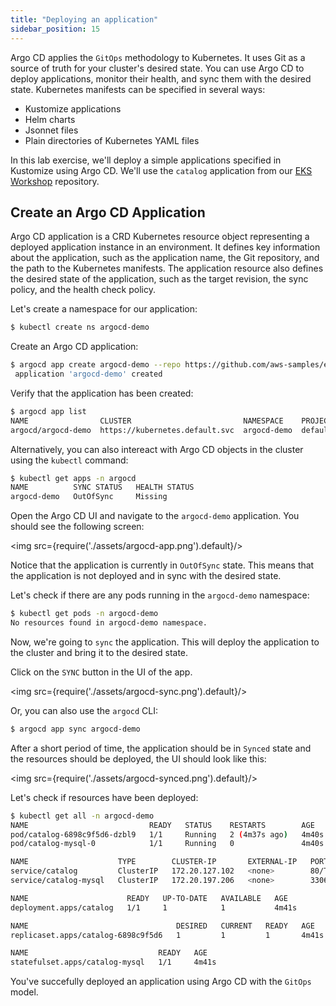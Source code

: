 ```yaml
---
title: "Deploying an application"
sidebar_position: 15
---
```


Argo CD applies the `GitOps` methodology to Kubernetes. It uses Git as a source of truth for your cluster's desired state. You can use Argo CD to deploy applications, monitor their health, and sync them with the desired state. Kubernetes manifests can be specified in several ways:
* Kustomize applications
* Helm charts
* Jsonnet files
* Plain directories of Kubernetes YAML files

In this lab exercise, we'll deploy a simple applications specified in Kustomize using Argo CD. We'll use the `catalog` application from our [EKS Workshop](https://github.com/aws-samples/eks-workshop-v2) repository.

## Create an Argo CD Application

Argo CD application is a CRD Kubernetes resource object representing a deployed application instance in an environment. It defines key information about the application, such as the application name, the Git repository, and the path to the Kubernetes manifests. The application resource also defines the desired state of the application, such as the target revision, the sync policy, and the health check policy.

Let's create a namespace for our application:

```bash
$ kubectl create ns argocd-demo
```

Create an Argo CD application:

```bash
$ argocd app create argocd-demo --repo https://github.com/aws-samples/eks-workshop-v2.git --path environment/workspace/modules/automation/gitops/argocd --dest-server https://kubernetes.default.svc --dest-namespace argocd-demo
 application 'argocd-demo' created
```

Verify that the application has been created:

```bash
$ argocd app list
NAME                CLUSTER                         NAMESPACE    PROJECT  STATUS     HEALTH   SYNCPOLICY  CONDITIONS  REPO                                                PATH                                                    TARGET
argocd/argocd-demo  https://kubernetes.default.svc  argocd-demo  default  OutOfSync  Healthy  <none>      <none>      https://github.com/aws-samples/eks-workshop-v2.git  environment/workspace/modules/automation/gitops/argocd  
```

Alternatively, you can also intereact with Argo CD objects in the cluster using the `kubectl` command:

```bash
$ kubectl get apps -n argocd
NAME          SYNC STATUS   HEALTH STATUS
argocd-demo   OutOfSync     Missing
```

Open the Argo CD UI and navigate to the `argocd-demo` application. You should see the following screen:

<img src={require('./assets/argocd-app.png').default}/>

Notice that the application is currently in `OutOfSync` state. This means that the application is not deployed and in sync with the desired state. 

Let's check if there are any pods running in the `argocd-demo` namespace:

```bash
$ kubectl get pods -n argocd-demo
No resources found in argocd-demo namespace.
```

Now, we're going to `sync` the application. This will deploy the application to the cluster and bring it to the desired state.

Click on the `SYNC` button in the UI of the app. 

<img src={require('./assets/argocd-sync.png').default}/>

Or, you can also use the `argocd` CLI:

```bash
$ argocd app sync argocd-demo
```

After a short period of time, the application should be in `Synced` state and the resources should be deployed, the UI should look like this:

<img src={require('./assets/argocd-synced.png').default}/>

Let's check if resources have been deployed:

```bash
$ kubectl get all -n argocd-demo
NAME                           READY   STATUS    RESTARTS        AGE
pod/catalog-6898c9f5d6-dzbl9   1/1     Running   2 (4m37s ago)   4m40s
pod/catalog-mysql-0            1/1     Running   0               4m40s

NAME                    TYPE        CLUSTER-IP       EXTERNAL-IP   PORT(S)    AGE
service/catalog         ClusterIP   172.20.127.102   <none>        80/TCP     4m40s
service/catalog-mysql   ClusterIP   172.20.197.206   <none>        3306/TCP   4m40s

NAME                      READY   UP-TO-DATE   AVAILABLE   AGE
deployment.apps/catalog   1/1     1            1           4m41s

NAME                                 DESIRED   CURRENT   READY   AGE
replicaset.apps/catalog-6898c9f5d6   1         1         1       4m41s

NAME                             READY   AGE
statefulset.apps/catalog-mysql   1/1     4m41s
```

You've succefully deployed an application using Argo CD with the `GitOps` model. 